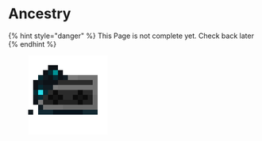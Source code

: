 # Ancestry

{% hint style="danger" %}
This Page is not complete yet. Check back later
{% endhint %}

<figure><img src="https://github.com/ItsMePok/PFE/blob/wikiAssets/cassette/cassette_ancestry.png?raw=true" alt=""><figcaption></figcaption></figure>
